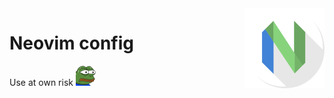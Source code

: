 <img src="docs/logo.png" alt="Neovim logo" align="right"/>

# Neovim config

Use at own risk
<img src="docs/monkas.png" height="32" alt="Monkas" />
